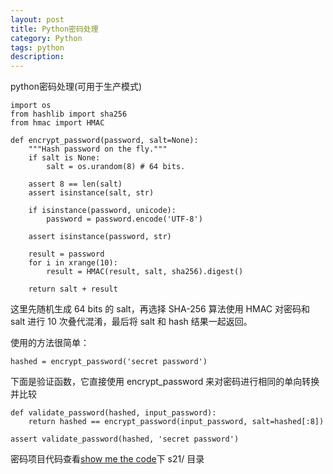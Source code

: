 ```yaml
---
layout: post
title: Python密码处理
category: Python
tags: python
description:
---
```


python密码处理(可用于生产模式)
　　
```
import os
from hashlib import sha256
from hmac import HMAC

def encrypt_password(password, salt=None):
    """Hash password on the fly."""
    if salt is None:
        salt = os.urandom(8) # 64 bits.

    assert 8 == len(salt)
    assert isinstance(salt, str)

    if isinstance(password, unicode):
        password = password.encode('UTF-8')

    assert isinstance(password, str)

    result = password
    for i in xrange(10):
        result = HMAC(result, salt, sha256).digest()

    return salt + result
```
 

这里先随机生成 64 bits 的 salt，再选择 SHA-256 算法使用 HMAC 对密码和 salt 进行 10 次叠代混淆，最后将 salt 和 hash 结果一起返回。

使用的方法很简单：

```
hashed = encrypt_password('secret password')
``` 

下面是验证函数，它直接使用 encrypt_password 来对密码进行相同的单向转换并比较

```
def validate_password(hashed, input_password):
    return hashed == encrypt_password(input_password, salt=hashed[:8])

assert validate_password(hashed, 'secret password')
```

密码项目代码查看[show me the code](https://github.com/fankcoder/ShowMeTheCode)下 s21/ 目录

